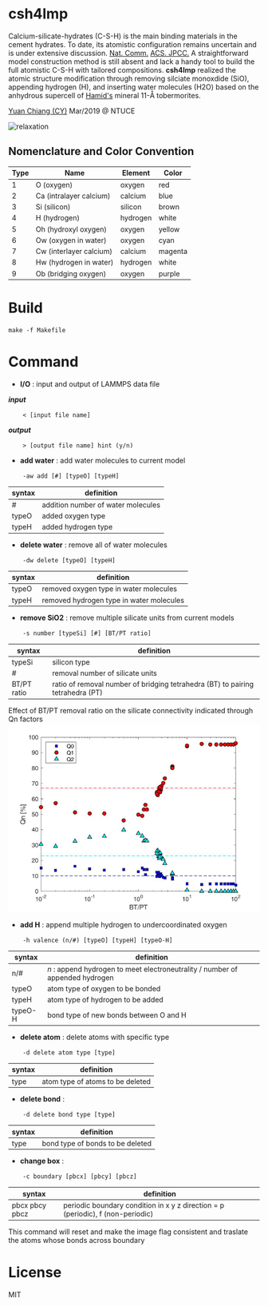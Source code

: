 # csh4lmp
Calcium-silicate-hydrates (C-S-H) is the main binding materials in the cement hydrates. To date, its atomistic configuration remains uncertain and is under extensive discussion. [Nat. Comm.](https://doi.org/10.1038/ncomms5960) [ACS. JPCC.](https://doi.org/10.1021/acs.jpcc.7b02439) A straightforward model construction method is still absent and lack a handy tool to build the full atomistic C-S-H with tailored compositions. __csh4lmp__ realized the atomic structure modification through removing silciate monoxdide (SiO), appending hydrogen (H), and inserting water molecules (H2O) based on the anhydrous supercell of [Hamid's](https://doi.org/10.1524/zkri.1981.154.3-4.189) mineral 11-&#8491; tobermorites. 

[Yuan Chiang (CY)](https://www.linkedin.com/in/yuanchiang) Mar/2019 @ NTUCE

![relaxation](/example/relaxation.gif)

## Nomenclature and Color Convention

| Type | Name | Element | Color |
| --- | --- | --- | --- |
| 1 | O (oxygen) | oxygen | red |
| 2 | Ca (intralayer calcium) | calcium | blue |
| 3 | Si (silicon) | silicon | brown | 
| 4 | H (hydrogen) | hydrogen | white |
| 5 | Oh (hydroxyl oxygen) | oxygen | yellow |
| 6 | Ow (oxygen in water) | oxygen | cyan |
| 7 | Cw (interlayer calcium) | calcium | magenta |
| 8 | Hw (hydrogen in water) | hydrogen | white |
| 9 | Ob (bridging oxygen) | oxygen | purple |

# Build

```
make -f Makefile
```

# Command

- __I/O__ : input and output of LAMMPS data file

**_input_**
```
	< [input file name]
```
**_output_**
```
	> [output file name] hint (y/n)
```
- __add water__ : add water molecules to current model

```
	-aw add [#] [typeO] [typeH]        
```
syntax | definition
------ | ----------
\# | addition number of water molecules
typeO | added oxygen type
typeH | added hydrogen type

- __delete water__ : remove all of water molecules
```
	-dw delete [typeO] [typeH]
```
syntax | definition
------ | ----------
typeO | removed oxygen type in water molecules
typeH | removed hydrogen type in water molecules

- __remove SiO2__ : remove multiple silicate units from current models
```
	-s number [typeSi] [#] [BT/PT ratio]
```
syntax | definition
------ | ----------
typeSi | silicon type
\# | removal number of silicate units
BT/PT ratio | ratio of removal number of bridging tetrahedra (BT) to pairing tetrahedra (PT)

Effect of BT/PT removal ratio on the silicate connectivity indicated through Qn factors
![BT/PT](/image/1.57.jpg)


- __add H__ : append multiple hydrogen to undercoordinated oxygen
```
	-h valence (n/#) [typeO] [typeH] [typeO-H] 
```
syntax | definition
------ | ----------
n/\# | _n_ : append hydrogen to meet electroneutrality / number of appended hydrogen
typeO | atom type of oxygen to be bonded
typeH | atom type of hydrogen to be added
typeO-H | bond type of new bonds between O and H

- __delete atom__ : delete atoms with specific type
```
	-d delete atom type [type]
```
syntax | definition
------ | ----------
type | atom type of atoms to be deleted
- __delete bond__ :
```
	-d delete bond type [type]                 
```
syntax | definition
------ | ----------
type | bond type of bonds to be deleted
- __change box__ :
```
	-c boundary [pbcx] [pbcy] [pbcz]                 
```
syntax | definition
------ | ----------
pbcx pbcy pbcz | periodic boundary condition in x y z direction = p (periodic), f (non-periodic)

This command will reset and make the image flag consistent and traslate the atoms whose bonds across boundary
# License
MIT
